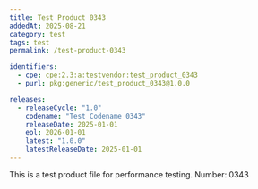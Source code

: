 ```yaml
---
title: Test Product 0343
addedAt: 2025-08-21
category: test
tags: test
permalink: /test-product-0343

identifiers:
  - cpe: cpe:2.3:a:testvendor:test_product_0343
  - purl: pkg:generic/test_product_0343@1.0.0

releases:
  - releaseCycle: "1.0"
    codename: "Test Codename 0343"
    releaseDate: 2025-01-01
    eol: 2026-01-01
    latest: "1.0.0"
    latestReleaseDate: 2025-01-01
---
```


This is a test product file for performance testing. Number: 0343
